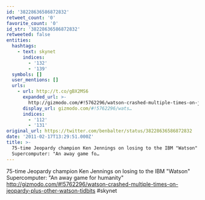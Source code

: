 ```yaml
---
id: '38228636586872832'
retweet_count: '0'
favorite_count: '0'
id_str: '38228636586872832'
retweeted: false
entities:
  hashtags:
    - text: skynet
      indices:
        - '132'
        - '139'
  symbols: []
  user_mentions: []
  urls:
    - url: http://t.co/gBX2MS6
      expanded_url: >-
        http://gizmodo.com/#!5762296/watson-crashed-multiple-times-on-jeopardy-plus-other-watson-tidbits
      display_url: gizmodo.com/#!5762296/wats…
      indices:
        - '112'
        - '131'
original_url: https://twitter.com/benbalter/status/38228636586872832
date: '2011-02-17T13:29:51.000Z'
title: >-
  75-time Jeopardy champion Ken Jennings on losing to the IBM "Watson"
  Supercomputer: "An away game fo…
---
```


75-time Jeopardy champion Ken Jennings on losing to the IBM "Watson" Supercomputer: "An away game for humanity" http://gizmodo.com/#!5762296/watson-crashed-multiple-times-on-jeopardy-plus-other-watson-tidbits #skynet